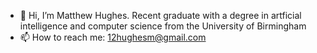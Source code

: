 - 👋 Hi, I’m Matthew Hughes. Recent graduate with a degree in artficial intelligence and computer science from the University of Birmingham
- 📫 How to reach me: 12hughesm@gmail.com

<!---
Matthew-Hughes3488/Matthew-Hughes3488 is a ✨ special ✨ repository because its `README.md` (this file) appears on your GitHub profile.
You can click the Preview link to take a look at your changes.
--->
